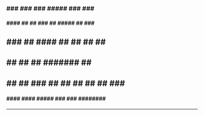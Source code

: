 ###     ###  ###  ###    #####      ###     ###          #####  
 #### ####    ##  ##   ###   ##    #####     ##        ###   ##
 ## ### ##     ####   ##          ##   ##    ##       ##         
 ##     ##      ##    ##          #######    ##       ##    
 ##     ##      ##     ###   ##   ##   ##    ##   ##   ###   ##
####   ####    ####      #####   ###   ###  ########     #####

***************************************************************
